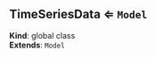 <a name="TimeSeriesData"></a>

## TimeSeriesData ⇐ <code>Model</code>
**Kind**: global class  
**Extends**: <code>Model</code>  
